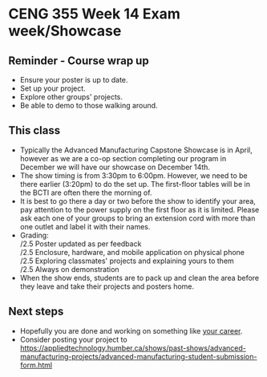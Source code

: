 # CENG 355 Week 14 Exam week/Showcase

## Reminder - Course wrap up
- Ensure your poster is up to date.   
- Set up your project.   
- Explore other groups' projects.   
- Be able to demo to those walking around.   

## This class   
- Typically the Advanced Manufacturing Capstone Showcase is in April, however as we are a co-op section completing our program in December we will have our showcase on December 14th.
- The show timing is from 3:30pm to 6:00pm. However, we need to be there earlier (3:20pm) to do the set up. The first-floor tables will be in the BCTI are often there the morning of. 
- It is best to go there a day or two before the show to identify your area, pay attention to the power supply on the first floor as it is limited. Please ask each one of your groups to bring an extension cord with more than one outlet and label it with their names.
- Grading:   
/2.5 Poster updated as per feedback   
/2.5 Enclosure, hardware, and mobile application on physical phone   
/2.5 Exploring classmates' projects and explaining yours to them   
/2.5 Always on demonstration   
- When the show ends, students are to pack up and clean the area before they leave and take their projects and posters home.

## Next steps
- Hopefully you are done and working on something like [your career](https://careers.humber.ca/student-careerconnect.php).
- Consider posting your project to https://appliedtechnology.humber.ca/shows/past-shows/advanced-manufacturing-projects/advanced-manufacturing-student-submission-form.html   
